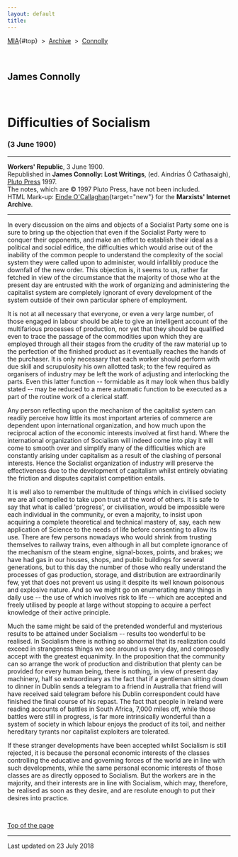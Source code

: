 ```yaml
---
layout: default
title: 
---
```

[MIA](../../../../index.htm){#top}  \> 
[Archive](../../../index.htm)  \>  [Connolly](../../index.htm)

 

## James Connolly

 

# Difficulties of Socialism

### (3 June 1900)

------------------------------------------------------------------------

**Workers' Republic**, 3 June 1900.\
Republished in **James Connolly: Lost Writings**, (ed. Aindrias Ó
Cathasaigh), [Pluto Press](http://www.plutobooks.com/) 1997.\
The notes, which are © 1997 Pluto Press, have not been included.\
HTML Mark-up: [Einde
O'Callaghan](../../../../admin/volunteers/biographies/eocallaghan.htm){target="new"}
for the **Marxists' Internet Archive**.

------------------------------------------------------------------------

In every discussion on the aims and objects of a Socialist Party some
one is sure to bring up the objection that even if the Socialist Party
were to conquer their opponents, and make an effort to establish their
ideal as a political and social edifice, the difficulties which would
arise out of the inability of the common people to understand the
complexity of the social system they were called upon to administer,
would infallibly produce the downfall of the new order. This objection
is, it seems to us, rather far fetched in view of the circumstance that
the majority of those who at the present day are entrusted with the work
of organizing and administering the capitalist system are completely
ignorant of every development of the system outside of their own
particular sphere of employment.

It is not at all necessary that everyone, or even a very large number,
of those engaged in labour should be able to give an intelligent account
of the multifarious processes of production, nor yet that they should be
qualified even to trace the passage of the commodities upon which they
are employed through all their stages from the crudity of the raw
material up to the perfection of the finished product as it eventually
reaches the hands of the purchaser. It is only necessary that each
worker should perform with due skill and scrupulosity his own allotted
task; to the few required as organisers of industry may be left the work
of adjusting and interlocking the parts. Even this latter function --
formidable as it may look when thus baldly stated -- may be reduced to a
mere automatic function to be executed as a part of the routine work of
a clerical staff.

Any person reflecting upon the mechanism of the capitalist system can
readily perceive how little its most important arteries of commerce are
dependent upon international organization, and how much upon the
reciprocal action of the economic interests involved at first hand.
Where the international organization of Socialism will indeed come into
play it will come to smooth over and simplify many of the difficulties
which are constantly arising under capitalism as a result of the
clashing of personal interests. Hence the Socialist organization of
industry will preserve the effectiveness due to the development of
capitalism whilst entirely obviating the friction and disputes
capitalist competition entails.

It is well also to remember the multitude of things which in civilised
society we are all compelled to take upon trust at the word of others.
It is safe to say that what is called 'progress', or civilisation, would
be impossible were each individual in the community, or even a majority,
to insist upon acquiring a complete theoretical and technical mastery
of, say, each new application of Science to the needs of life before
consenting to allow its use. There are few persons nowadays who would
shrink from trusting themselves to railway trains, even although in all
but complete ignorance of the mechanism of the steam engine,
signal-boxes, points, and brakes; we have had gas in our houses, shops,
and public buildings for several generations, but to this day the number
of those who really understand the processes of gas production, storage,
and distribution are extraordinarily few, yet that does not prevent us
using it despite its well known poisonous and explosive nature. And so
we might go on enumerating many things in daily use -- the use of which
involves risk to life -- which are accepted and freely utilised by
people at large without stopping to acquire a perfect knowledge of their
active principle.

Much the same might be said of the pretended wonderful and mysterious
results to be attained under Socialism -- results too wonderful to be
realised. In Socialism there is nothing so abnormal that its realization
could exceed in strangeness things we see around us every day, and
composedly accept with the greatest equanimity. In the proposition that
the community can so arrange the work of production and distribution
that plenty can be provided for every human being, there is nothing, in
view of present day machinery, half so extraordinary as the fact that if
a gentleman sitting down to dinner in Dublin sends a telegram to a
friend in Australia that friend will have received said telegram before
his Dublin correspondent could have finished the final course of his
repast. The fact that people in Ireland were reading accounts of battles
in South Africa, 7,000 miles off, while those battles were still in
progress, is far more intrinsically wonderful than a system of society
in which labour enjoys the product of its toil, and neither hereditary
tyrants nor capitalist exploiters are tolerated.

If these stranger developments have been accepted whilst Socialism is
still rejected, it is because the personal economic interests of the
classes controlling the educative and governing forces of the world are
in line with such developments, while the same personal economic
interests of those classes are as directly opposed to Socialism. But the
workers are in the majority, and their interests are in line with
Socialism, which may, therefore, be realised as soon as they desire, and
are resolute enough to put their desires into practice.

 

[Top of the page](#top)

------------------------------------------------------------------------

Last updated on 23 July 2018
